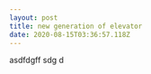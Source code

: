 ```yaml
---
layout: post
title: new generation of elevator
date: 2020-08-15T03:36:57.118Z
---
```

asdfdgff sdg d